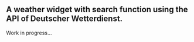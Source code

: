 ## A weather widget with search function using the API of Deutscher Wetterdienst.
Work in progress...
